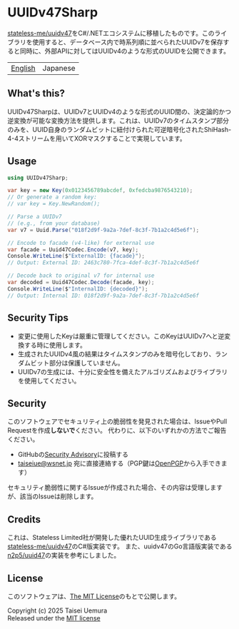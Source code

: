 # UUIDv47Sharp
[stateless-me/uuidv47](https://github.com/stateless-me/uuidv47)をC#/.NETエコシステムに移植したものです。このライブラリを使用すると、データベース内で時系列順に並べられたUUIDv7を保存すると同時に、外部APIに対してはUUIDv4のような形式のUUIDを公開できます。

|       |        |
|-------|--------|
|[English](./README.md)|Japanese|

## What's this?

UUIDv47Sharpは、UUIDv7とUUIDv4のような形式のUUID間の、決定論的かつ逆変換が可能な変換方法を提供します。これは、UUIDv7のタイムスタンプ部分のみを、UUID自身のランダムビットに紐付けられた可逆暗号化されたShiHash-4-4ストリームを用いてXORマスクすることで実現しています。

## Usage

```cs
using UUIDv47Sharp;

var key = new Key(0x0123456789abcdef, 0xfedcba9876543210);
// Or generate a random key:
// var key = Key.NewRandom();

// Parse a UUIDv7
// (e.g., from your database)
var v7 = Uuid.Parse("018f2d9f-9a2a-7def-8c3f-7b1a2c4d5e6f");

// Encode to facade (v4-like) for external use
var facade = Uuid47Codec.Encode(v7, key);
Console.WriteLine($"ExternalID: {facade}");
// Output: External ID: 2463c780-7fca-4def-8c3f-7b1a2c4d5e6f

// Decode back to original v7 for internal use
var decoded = Uuid47Codec.Decode(facade, key);
Console.WriteLine($"InternalID: {decoded}");
// Output: Internal ID: 018f2d9f-9a2a-7def-8c3f-7b1a2c4d5e6f
```

## Security Tips
- 変更に使用したKeyは厳重に管理してください。このKeyはUUIDv7へと逆変換する時に使用します。
- 生成されたUUIDv4風の結果はタイムスタンプのみを暗号化しており、ランダムビット部分は保護していません。
- UUIDv7の生成には、十分に安全性を備えたアルゴリズムおよびライブラリを使用してください。

## Security
このソフトウェアでセキュリティ上の脆弱性を発見された場合は、IssueやPull Requestを作成**しないで**ください。 代わりに、以下のいずれかの方法でご報告ください。

- GitHubの[Security Advisory](https://github.com/taiseiue/UUIDv47Sharp/security/advisories)に投稿する
- taiseiue@wsnet.jp 宛に直接連絡する（PGP鍵は[OpenPGP](https://keys.openpgp.org/search?q=0D2E1F9F051058B2B360B34DA25AD3BFB865EC1E)から入手できます）

セキュリティ脆弱性に関するIssueが作成された場合、その内容は受理しますが、該当のIssueは削除します。

## Credits
これは、Stateless Limited社が開発した優れたUUID生成ライブラリである[stateless-me/uuidv47](https://github.com/stateless-me/uuidv47)のC#版実装です。
また、uuidv47のGo言語版実装である[n2p5/uuid47](https://github.com/n2p5/uuid47)の実装を参考にしました。

## License

このソフトウェアは、[The MIT License](./LICENSE)のもとで公開します。

Copyright (c) 2025 Taisei Uemura  
Released under the [MIT license](./LICENSE)
